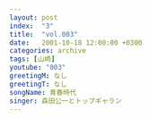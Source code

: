 ```yaml
---
layout: post
index:  "3"
title:  "vol.003"
date:   2001-10-18 12:00:00 +0300
categories: archive
tags: [山崎]
youtube: "003"
greetingM: なし
greetingT: なし
songName: 青春時代
singer: 森田公一とトップギャラン
---
```

